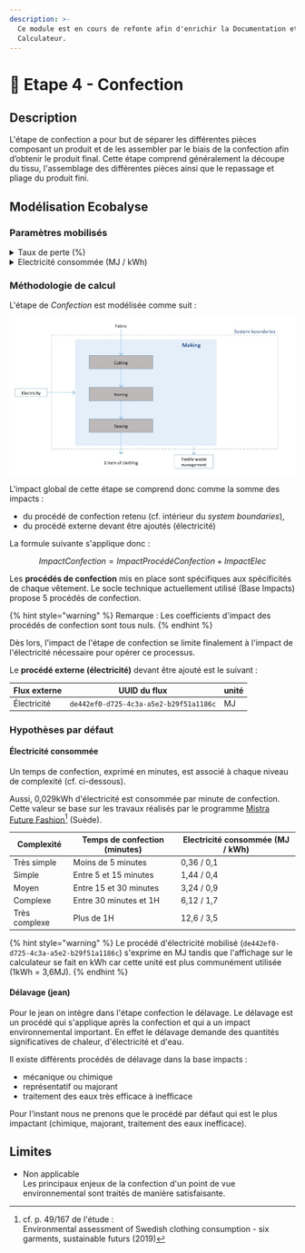 ```yaml
---
description: >-
  Ce module est en cours de refonte afin d'enrichir la Documentation et le
  Calculateur.
---
```


# 👗 Etape 4 - Confection

## Description

L'étape de confection a pour but de séparer les différentes pièces composant un produit et de les assembler par le biais de la confection afin d’obtenir le produit final. Cette étape comprend généralement la découpe du tissu, l'assemblage des différentes pièces ainsi que le repassage et pliage du produit fini.

## Modélisation Ecobalyse

### Paramètres mobilisés

<details>

<summary>Taux de perte (%)</summary>

Un taux de perte par défaut est appliqué par type de vêtement.&#x20;

L'utilisateur a la possibilité de modifier ce paramètre dans le calculateur (min = 0% / max = 40%).\


Cf. l'[Explorateur](https://ecobalyse.beta.gouv.fr/#/explore/textile/products) pour les valeurs par défaut.

</details>

<details>

<summary>Electricité consommée  (MJ / kWh)</summary>

Une quantité d'électricité à mobiliser pour actionner le procédé de confection est appliquée par défaut. Cette valeur est définie selon le niveau de complexité de confection associé au vêtement. Cinq options sont possibles :&#x20;

* Très simple (moins de 5 minutes)
* Simple (entre 5 et 15 minutes)
* Moyen (entre 15 et 30 minutes)
* Complexe (entre 30 minutes et 1H)
* Très complexe (plus de 1H)

L'utilisateur a la possibilité de modifier ce paramètre dans le calculateur.&#x20;



Cf. la section _Hypothèses par défaut_ pour plus d'info.

Cf. l'[Explorateur](https://ecobalyse.beta.gouv.fr/#/explore/textile/products) pour les valeurs par défaut.

</details>

### Méthodologie de calcul

L'étape de _Confection_ est modélisée comme suit :

![](<../../.gitbook/assets/Confection (1).PNG>)

L'impact global de cette étape se comprend donc comme la somme des impacts :&#x20;

* du procédé de confection retenu (cf. intérieur du _system boundaries_),
* du procédé externe devant être ajoutés (électricité)

La formule suivante s'applique donc :

$$
ImpactConfection = ImpactProcédéConfection + ImpactElec
$$

Les **procédés de confection** mis en place sont spécifiques aux spécificités de chaque vêtement. Le socle technique actuellement utilisé (Base Impacts) propose 5 procédés de confection.&#x20;

{% hint style="warning" %}
Remarque : Les coefficients d'impact des procédés de confection sont tous nuls.&#x20;
{% endhint %}

Dès lors, l'impact de l'étape de confection se limite finalement à l'impact de l'électricité nécessaire pour opérer ce processus.&#x20;

Le **procédé externe (électricité)** devant être ajouté est le suivant :

| Flux externe | UUID du flux                           | unité |
| ------------ | -------------------------------------- | ----- |
| Électricité  | `de442ef0-d725-4c3a-a5e2-b29f51a1186c` | MJ    |

### Hypothèses par défaut&#x20;

#### Électricité consommée

Un temps de confection, exprimé en minutes, est associé à chaque niveau de complexité (cf. ci-dessous).

Aussi, 0,029kWh d'électricité est consommée par minute de confection. Cette valeur se base sur les travaux réalisés par le programme [Mistra Future Fashion](#user-content-fn-1)[^1] (Suède). &#x20;

| Complexité    | Temps de confection (minutes) | Electricité consommée (MJ / kWh) |
| ------------- | ----------------------------- | -------------------------------- |
| Très simple   | Moins de 5 minutes            | 0,36 / 0,1                       |
| Simple        | Entre 5 et 15 minutes         | 1,44 / 0,4                       |
| Moyen         | Entre 15 et 30 minutes        | 3,24 / 0,9                       |
| Complexe      | Entre 30 minutes et 1H        | 6,12 / 1,7                       |
| Très complexe | Plus de 1H                    | 12,6 / 3,5                       |

{% hint style="warning" %}
Le procédé d'électricité mobilisé  (`de442ef0-d725-4c3a-a5e2-b29f51a1186c`) s'exprime en MJ tandis que l'affichage sur le calculateur se fait en kWh car cette unité est plus communément utilisée (1kWh = 3,6MJ).
{% endhint %}

#### Délavage (jean)&#x20;

Pour le jean on intègre dans l'étape confection le délavage. Le délavage est un procédé qui s'applique après la confection et qui a un impact environnemental important. En effet le délavage demande des quantités significatives de chaleur, d'électricité et d'eau.

Il existe différents procédés de délavage dans la base impacts :

* mécanique ou chimique
* représentatif ou majorant
* traitement des eaux très efficace à inefficace

Pour l'instant nous ne prenons que le procédé par défaut qui est le plus impactant (chimique, majorant, traitement des eaux inefficace).

## Limites

* Non applicable \
  Les principaux enjeux de la confection d'un point de vue environnemental sont traités de manière satisfaisante.

[^1]: cf. p. 49/167 de l'étude : \
    Environmental assessment of Swedish clothing consumption - six garments, sustainable futurs (2019)

